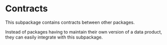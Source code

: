 # Contracts

This subpackage contains contracts between other packages.

Instead of packages having to maintain their own version of a data product, they can easily integrate with this subpackage.
